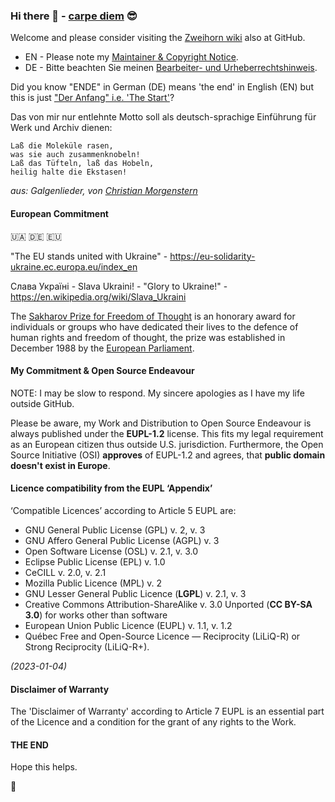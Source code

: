### Hi there 👋 - [carpe diem](https://github.com/Zweihorn/Zweihorn_fascicle/blob/main/README.md#carpe-diem-is-also-latin-la) 😎

Welcome and please consider visiting the [Zweihorn wiki](https://github.com/Zweihorn/Zweihorn/wiki) also at GitHub.

* EN - Please note my [Maintainer & Copyright Notice](MAINTAINER.md).
* DE - Bitte beachten Sie meinen [Bearbeiter- und Urheberrechtshinweis](BEARBEITER.md).

Did you know "ENDE" in German (DE) means 'the end' in English (EN) but this is just ["Der Anfang" i.e. 'The Start'](https://github.com/Zweihorn/Zweihorn_fascicle/blob/main/README.md)?

Das von mir nur entlehnte Motto soll als deutsch-sprachige Einführung für Werk und Archiv dienen:

```
Laß die Moleküle rasen,
was sie auch zusammenknobeln!
Laß das Tüfteln, laß das Hobeln,
heilig halte die Ekstasen!
```

_aus: Galgenlieder, von [Christian Morgenstern](https://github.com/Zweihorn/Zweihorn_fascicle/blob/main/README.md#mein-motto-de)_

#### European Commitment

🇺🇦 🇩🇪 🇪🇺

"The EU stands united with Ukraine" - <https://eu-solidarity-ukraine.ec.europa.eu/index_en>

Слава Україні - Slava Ukraini! - "Glory to Ukraine!" - <https://en.wikipedia.org/wiki/Slava_Ukraini>

The [Sakharov Prize for Freedom of Thought](https://en.wikipedia.org/wiki/Sakharov_Prize) is an honorary award for individuals or groups who have dedicated their lives to the defence of human rights and freedom of thought, the prize was established in December 1988 by the [European Parliament](https://www.europarl.europa.eu/portal/en). 

#### My Commitment & Open Source Endeavour

NOTE: I may be slow to respond. My sincere apologies as I have my life outside GitHub.

Please be aware, my Work and Distribution to Open Source Endeavour is
always published under the **EUPL-1.2** license.  This fits my legal
requirement as an European citizen thus outside U.S. jurisdiction.
Furthermore, the Open Source Initiative (OSI) **approves** of EUPL-1.2
and agrees, that **public domain doesn't exist in Europe**.

#### Licence compatibility from the EUPL ‘Appendix’

‘Compatible Licences’ according to Article 5 EUPL are:

- GNU General Public License (GPL) v. 2, v. 3
- GNU Affero General Public License (AGPL) v. 3
- Open Software License (OSL) v. 2.1, v. 3.0
- Eclipse Public License (EPL) v. 1.0
- CeCILL v. 2.0, v. 2.1
- Mozilla Public Licence (MPL) v. 2
- GNU Lesser General Public Licence (**LGPL**) v. 2.1, v. 3
- Creative Commons Attribution-ShareAlike v. 3.0 Unported (**CC BY-SA 3.0**) for
  works other than software
- European Union Public Licence (EUPL) v. 1.1, v. 1.2
- Québec Free and Open-Source Licence — Reciprocity (LiLiQ-R) or Strong
  Reciprocity (LiLiQ-R+).

_(2023-01-04)_

#### Disclaimer of Warranty

The 'Disclaimer of Warranty' according to Article 7 EUPL is an essential part of the
Licence and a condition for the grant of any rights to the Work.

#### THE END

Hope this helps.

🌻
